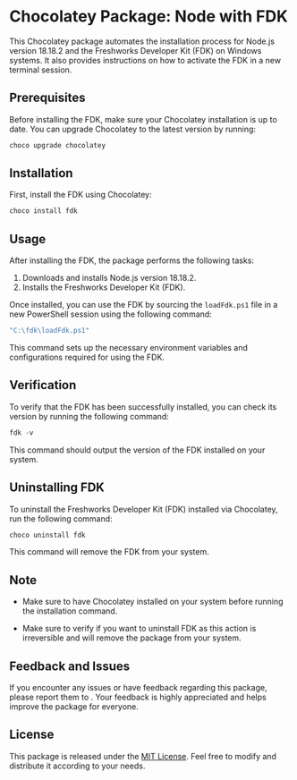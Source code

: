 # Chocolatey Package: Node with FDK

This Chocolatey package automates the installation process for Node.js version 18.18.2 and the Freshworks Developer Kit (FDK) on Windows systems. It also provides instructions on how to activate the FDK in a new terminal session.

## Prerequisites

Before installing the FDK, make sure your Chocolatey installation is up to date. You can upgrade Chocolatey to the latest version by running:

```powershell
choco upgrade chocolatey
```

## Installation

First, install the FDK using Chocolatey:

```powershell
choco install fdk
```

## Usage

After installing the FDK, the package performs the following tasks:

1. Downloads and installs Node.js version 18.18.2.
2. Installs the Freshworks Developer Kit (FDK).

Once installed, you can use the FDK by sourcing the `loadFdk.ps1` file in a new PowerShell session using the following command:

```powershell
"C:\fdk\loadFdk.ps1"
```

This command sets up the necessary environment variables and configurations required for using the FDK.

## Verification

To verify that the FDK has been successfully installed, you can check its version by running the following command:

```powershell
fdk -v
```

This command should output the version of the FDK installed on your system.

## Uninstalling FDK

To uninstall the Freshworks Developer Kit (FDK) installed via Chocolatey, run the following command:

```powershell
choco uninstall fdk
```

This command will remove the FDK from your system.

## Note

- Make sure to have Chocolatey installed on your system before running the installation command.

- Make sure to verify if you want to uninstall FDK as this action is irreversible and will remove the package from your system.

## Feedback and Issues

If you encounter any issues or have feedback regarding this package, please report them to <Support email of developer>. Your feedback is highly appreciated and helps improve the package for everyone.

## License

This package is released under the [MIT License](LICENSE). Feel free to modify and distribute it according to your needs.